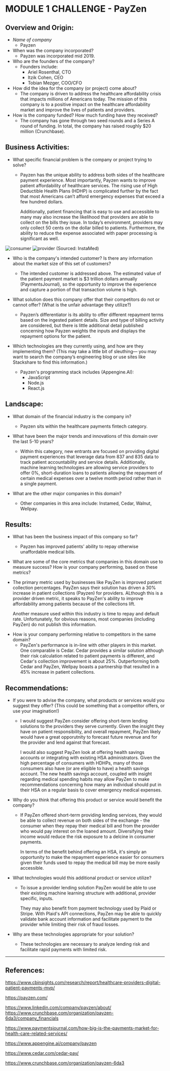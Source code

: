 # MODULE 1 CHALLENGE - PayZen

## Overview and Origin:

* *Name of company*
    - Payzen
* When was the company incorporated?
    - Payzen was incorporated mid 2019.
* Who are the founders of the company?
    - Founders include: 
        - Ariel Rosenthal, CTO
        - Itzik Cohen, CEO
        - Tobian Mezger, COO/CFO
* How did the idea for the company (or project) come about?
    - The company is driven to address the healthcare affordability crisis that impacts millions of Americans today. The mission of this company is to a positive impact on the healthcare affordability market and improve the lives of patients and providers.
* How is the company funded? How much funding have they received?
    - The company has gone through two seed rounds and a Series A round of funding. In total, the company has raised roughly $20 million (Crunchbase).

## Business Activities:

* What specific financial problem is the company or project trying to solve?
    - Payzen has the unique ability to address both sides of the healthcare payment experience. Most importantly, Payzen wants to improve patient affordability of healthcare services. The rising use of High Deductible Health Plans (HDHP) is complicated further by the fact that most Americans can’t afford emergency expenses that exceed a few hundred dollars. 
    
        Additionally, patient financing that is easy to use and accessible to many may also increase the likelihood that providers are able to collect on the bills they issue. In today’s environment, providers may only collect 50 cents on the dollar billed to patients. Furthermore, the ability to reduce the expense associated with paper processing is significant as well.

![consumer](https://www.instamed.com/wp-content/uploads/trends22_stat_cons.png)
![provider](https://www.instamed.com/wp-content/uploads/trends22_stat_prov.png)
(Sourced: InstaMed)

* Who is the company's intended customer?  Is there any information about the market size of this set of customers?
    - The intended customer is addressed above. The estimated value of the patient payment market is $3 trillion dollars annually (PaymentsJournal), so the opportunity to improve the experience and capture a portion of that transaction volume is high.

* What solution does this company offer that their competitors do not or cannot offer? (What is the unfair advantage they utilize?)

    - Payzen’s differentiator is its ability to offer different repayment terms based on the ingested patient details. Size and type of billing activity are considered, but there is little additional detail published concerning how Payzen weights the inputs and displays the repayment options for the patient.

* Which technologies are they currently using, and how are they implementing them? (This may take a little bit of sleuthing–– you may want to search the company’s engineering blog or use sites like Stackshare to find this information.)
    -   Payzen's programming stack includes (Appengine.AI):
        - JavaScript
        - Node.js
        - React.js


## Landscape:

* What domain of the financial industry is the company in?
    - Payzen sits within the healthcare payments fintech category.

* What have been the major trends and innovations of this domain over the last 5-10 years?
    - Within this category, new entrants are focused on providing digital payment experiences that leverage data from 837 and 835 data to track patient accountability and service details. Additionally, machine learning technologies are allowing service providers to offer 0%, short-duration loans to patients allowing the repayment of certain medical expenses over a twelve month period rather than in a single payment.

* What are the other major companies in this domain?
    - Other companies in this area include: Instamed, Cedar, Walnut, Wellpay. 


## Results:

* What has been the business impact of this company so far?
    - Payzen has improved patients' ability to repay otherwise unaffordable medical bills.

* What are some of the core metrics that companies in this domain use to measure success? How is your company performing, based on these metrics?
- The primary metric used by businesses like PayZen is improved patient collection percentages. PayZen says their solution has driven a 30% increase in patient collections (Payzen) for providers. ALthough this is a provider driven metric, it speaks to PayZen's ability to improve affordability among patients because of the collections lift. 

    Another measure used within this industry is time to repay and default rate. Unfortunately, for obvious reasons, most companies (including PayZen) do not publish this information.

* How is your company performing relative to competitors in the same domain?
    - PayZen's performance is in-line with other players in this market. One comparable is Cedar. Cedar provides a similar solution although their risk calculation related to patient payments is different, and Cedar's collection improvement is about 25%. Outperforming both Cedar and PayZen, Wellpay boasts a partnership that resulted in a 45% increase in patient collections.


## Recommendations:

* If you were to advise the company, what products or services would you suggest they offer? (This could be something that a competitor offers, or use your imagination!)
    - I would suggest PayZen consider offering short-term lending solutions to the providers they serve currently. Given the insight they have on patient responsibility, and overall repayment, PayZen likely would have a great opporutnity to forecast future revenue and for the provider and lend against that forecast.  
    
      I would also suggest PayZen look at offering health savings accounts or integrating with existing HSA administrators. Given the high percentage of consumers with HDHPs, many of those consumers also have (or are eligible to have) a health savings account. The new health savings account, coupled with insight regarding medical spending habits may allow PayZen to make recommendations concerning how many an individual should put in their HSA on a regular basis to cover emergency medical expenses.
    

* Why do you think that offering this product or service would benefit the company?
    - If PayZen offered short-term providing lending services, they would be able to collect revenue on both sides of the exchange - the consumer when they repay their medical bill and from the provider who would pay interest on the loaned amount. Diversifying their income would reduce the risk exposure to a delcine in consumer payments.
    
        In terms of the benefit behind offering an HSA, it's simply an opportunity to make the repayment experience easier for consumers given their funds used to repay the medical bill may be more easily accessible.

* What technologies would this additional product or service utilize?
    - To issue a provider lending solution PayZen would be able to use their existing machine learning structure with additional, provider specific, inputs.

        They may also benefit from payment technology used by Plaid or Stripe. With Plaid's API connections, PayZen may be able to quickly validate bank account information and facilitate payment to the provider while limiting their risk of fraud losses.

* Why are these technologies appropriate for your solution?
    - These technologies are necessary to analyze lending risk and facilitate rapid payments with limited risk.

- - - 

## References:

https://www.cbinsights.com/research/report/healthcare-providers-digital-patient-payments-mvp/

https://payzen.com/

https://www.linkedin.com/company/payzen/about/
https://www.crunchbase.com/organization/payzen-6da3/company_financials

https://www.paymentsjournal.com/how-big-is-the-payments-market-for-health-care-related-services/

https://www.appengine.ai/company/payzen 

https://www.cedar.com/cedar-pay/

https://www.crunchbase.com/organization/payzen-6da3
